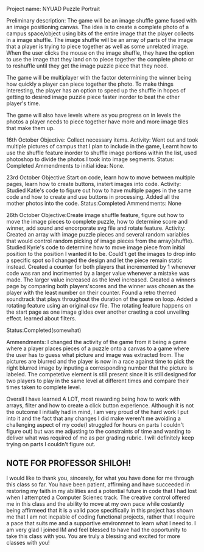 Project name: NYUAD Puzzle Portrait

Preliminary description:
The game will be an image shuffle game fused with an image positioning canvas. The idea is to create a complete photo of a campus space/object using bits of the entire image that the player collects in a image shuffle. The image shuffle will be an array of parts of the image that a player is trying to piece together as well as some unrelated image. When the user clicks the mouse on the image shuffle, they have the option to use the image that they land on to piece together the complete photo or to reshuffle until they get the image puzzle piece that they need. 

The game will be multiplayer with the factor determining the winner being how quickly a player can piece together the photo. To make things interesting, the player has an option to speed up the shuffle in hopes of getting to desired image puzzle piece faster inorder to beat the other player's time.

The game will also have levels where as you progress on in levels the photos a player needs to piece together have more and more image tiles that make them up.

16th October
Objective: Collect necessary items.
Activity: Went out and took multiple pictures of campus that I plan to include in the game, Learnt how to use the shuffle feature inorder to shuffle image portions within the list, used photoshop to divide the photos I took into image segments.
Status: Completed
Ammendments to initial idea: None.

23rd October
Objective:Start on code, learn how to move between multiple pages, learn how to create buttons, instert images into code.
Activity: Studied Katie's code to figure out how to have multiple pages in the same code and how to create and use buttons in processing. Added all the mother photos into the code.
Status:Completed
Ammendments: None


26th October
Objective:Create image shuffle feature, figure out how to move the image pieces to complete puzzle, how to determine score and winner, add sound and encorporate svg file and rotate feature.
Activity: Created an array with image puzzle pieces and several random variables that would control random picking of image pieces from the array(shuffle). Studied Kyrie's code to determine how to move image piece from initial position to the position I wanted it to be. Could't get the images to drop into a specific spot so I changed the design and let the piece remain static instead. Created a counter for both players that incremented by 1 whenever code was ran and incrimented by a larger value whenever a mistake was made. The larger value increased as the level increased. Created a winners page by comparing both players'scores and the winner was chosen as the player with the least number on their counter. Found a retro themed soundtrack that plays throughout the duration of the game on loop. Added a rotating feature using an original csv file. The rotating feature happens on the start page as one image glides over another craeting a cool unveiling effect. learned about filters.

Status:Completed(somewhat)

Ammendments: I changed the activity of the game from it being a game where a player places pieces of a puzzle onto a canvas to a game where the user has to guess what picture and image was extracted from. The pictures are blurred and the player is now in a race against time to pick the right blurred image by inputing a corresponding number that the picture is labeled. The competetive element is still present since it is still designed for two players to play in the same level at different times and compare their times taken to complete level. 


Overall I have learned A LOT, most rewarding being how to work with arrays, filter and how to create a click button experience. Although it is not the outcome I initially had in mind, I am very proud of the hard work I put into it and the fact that any changes I did make weren't me avoiding a challenging aspect of my code(I struggled for hours on parts I couldn't figure out) but was me adjusting to the constraints of time and wanting to deliver what was required of me as per grading rubric. I will definitely keep trying on parts I couldn't figure out.



## NOTE FOR PROFESSOR SHILOH!

I would like to thank you, sincerely, for what you have done for me through this class so far. You have been patient, affirming and have succeeded in restoring my faith in my abilities and a potential future in code that I had lost when I attempted a Computer Scienec track. The creative control offered me in this class and the ability to move at my own pace while costantly being affirmeed that it is a valid pace specifically in this project has shown me that I am not incpable of coding functional projects, rather that I require a pace that suits me and a supportive environmnet to learn what I need to. I am very glad I joined IM and feel blessed to have had the opportunity to take this class with you. You are truly a blessing and excited for more classes with you!

